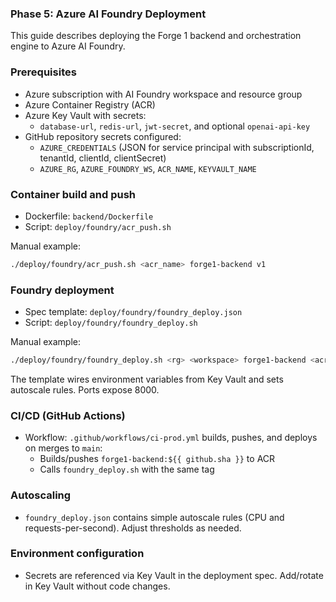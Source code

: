 ### Phase 5: Azure AI Foundry Deployment

This guide describes deploying the Forge 1 backend and orchestration engine to Azure AI Foundry.

### Prerequisites

- Azure subscription with AI Foundry workspace and resource group
- Azure Container Registry (ACR)
- Azure Key Vault with secrets:
  - `database-url`, `redis-url`, `jwt-secret`, and optional `openai-api-key`
- GitHub repository secrets configured:
  - `AZURE_CREDENTIALS` (JSON for service principal with subscriptionId, tenantId, clientId, clientSecret)
  - `AZURE_RG`, `AZURE_FOUNDRY_WS`, `ACR_NAME`, `KEYVAULT_NAME`

### Container build and push

- Dockerfile: `backend/Dockerfile`
- Script: `deploy/foundry/acr_push.sh`

Manual example:

```bash
./deploy/foundry/acr_push.sh <acr_name> forge1-backend v1
```

### Foundry deployment

- Spec template: `deploy/foundry/foundry_deploy.json`
- Script: `deploy/foundry/foundry_deploy.sh`

Manual example:

```bash
./deploy/foundry/foundry_deploy.sh <rg> <workspace> forge1-backend <acr_name> <kv_name> <tag>
```

The template wires environment variables from Key Vault and sets autoscale rules. Ports expose 8000.

### CI/CD (GitHub Actions)

- Workflow: `.github/workflows/ci-prod.yml` builds, pushes, and deploys on merges to `main`:
  - Builds/pushes `forge1-backend:${{ github.sha }}` to ACR
  - Calls `foundry_deploy.sh` with the same tag

### Autoscaling

- `foundry_deploy.json` contains simple autoscale rules (CPU and requests-per-second). Adjust thresholds as needed.

### Environment configuration

- Secrets are referenced via Key Vault in the deployment spec. Add/rotate in Key Vault without code changes.


